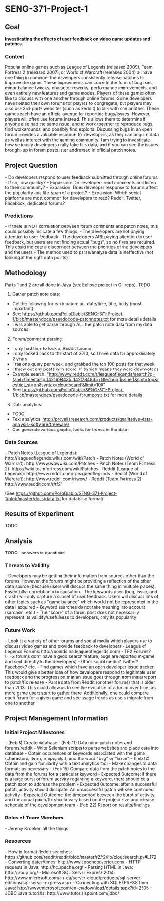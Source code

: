 # SENG-371-Project-1
<h2>Goal</h2> 
<b>Investigating the effects of user feedback on video game updates and patches.</b>

<h3>Context</h3>
Popular online games such as League of Legends (released 2009), Team Fortress 2 (released 2007), or World of Warcraft (released 2004) all have one thing in common: the developers consistently release patches to improve the game. These improvments can come in the form of bugfixes, minor balance tweaks, character reworks, performance improvements, and even entirely new features and game modes.
Players of these games often like to discuss with one another through online forums. Some developers have hosted their own forums for players to congregate, but players may also use 3rd-party websites (such as Reddit) to talk with one another.
These games each have an official avenue for reporting bugs/issues. However, players will often use forums instead. This allows them to determine if anyone else had the same issue, and to work together to reproduce bugs, find workarounds, and possibly find exploits. Discussing bugs in an open forum provides a valuable resource for developers, as they can acquire data as well as interact with the gaming community.
I am trying to investigate how seriously developers really take this data, and if you can see the issues brought-up in forum posts later addressed in official patch notes.

<h2>Project Question</h2>
- Do developers respond to user feedback submitted through online forums
- If so, how quickly?
- Expansion: Do developers read comments and listen to their community?
- Expansion: Does developer response to forums affect the popularity and life-span of a project?
- Expansion: Which social platforms are most common for developers to read? Reddit, Twitter, Facebook, dedicated forums?

<h3>Predictions</h3>
- If there is NOT correlation between forum comments and patch notes, this could possibly indicate a few things:
  - The developers are not paying attention to user feedback
  - The developers ARE paying attention to user feedback, but users are not finding actual "bugs", so no fixes are required. This could indicate a disconnect between the priorities of the developers and the users
  - The method used to parse/analyze data is ineffective (not looking at the right data points)
  
<h2>Methodology</h2>
Parts 1 and 2 are all done in Java (see Eclipse project in Git repo).
TODO

1. Gather patch note data:
  - Get the following for each patch: url, date/time, title, body (most important)
  - See: https://github.com/PolloDiablo/SENG-371-Project-1/blob/master/docs/pseudocode-patchnotes.txt for more details details
  - I was able to get parse through ALL the patch note data from my data sources
2. Forum/comment parsing:
  - I only had time to look at Reddit forums
  - I only looked back to the start of 2013, so I have data for approximately 2 years
  - I ran one query per week, and grabbed the top 100 posts for that week
  - I threw out any posts with score <1 (which means they were downvoted)
  - Example search:  "http://www.reddit.com/r/leagueoflegends/search?q=(and+timestamp:1421698435..1421784835+title:'bug||issue')&sort=top&restrict_sr=on&syntax=cloudsearch&limit=100"
  - See: https://github.com/PolloDiablo/SENG-371-Project-1/blob/master/docs/pseudocode-forumposts.txt for more details
3. Data analytics:
  - TODO
  - Text analytics: http://provalisresearch.com/products/qualitative-data-analysis-software/freeware/
  - Can generate various graphs, looks for trends in the data

<h3>Data Sources</h3>
- Patch Notes (League of Legends): http://leagueoflegends.wikia.com/wiki/Patch
- Patch Notes (World of Warcraft): http://www.wowwiki.com/Patches
- Patch Notes (Team Fortress 2): https://wiki.teamfortress.com/wiki/Patches
- Reddit (League of Legends): http://www.reddit.com/r/leagueoflegends
- Reddit (World of Warcraft): http://www.reddit.com/r/wow/
- Reddit (Team Fortress 2): http://www.reddit.com/r/tf2/

(See https://github.com/PolloDiablo/SENG-371-Project-1/blob/master/docs/data.txt for database format)


<h2>Results of Experiment</h2>
TODO

<h2>Analysis</h2>
TODO - answers to questions

<h3>Threats to Validity</h3>
- Developers may be getting their information from sources other than the forums. However, the forums might be providing a reflection of the other data source (because users will discuss the same thing in multiple places). Essentially: correlation =/= causation
- The keywords used (bug, issue, and crash) will only capture a subset of user feedback. Users will discuss lots of other topics such as "game balance" which would not be represented in the data I acquired
- Keyword searches do not take meaning into account (sarcasm, etc.)
- The "score" of a forum post does not necessarily represent its validity/usefulness to developers, only its popularity

<h3>Future Work</h3>
- Look at a variety of other forums and social media which players use to discuss video games and provide feedback to developers
  - League of Legends Forums: http://boards.na.leagueoflegends.com/
  - TF2 Forums? (TF2 forums don't have a good search feature, bugs are reported in-game and sent directly to the developers)
  - Other social media? Twitter? Facebook? etc.
- Find games which have an open developer issue tracker. This would give a better idea of how developers respond to legitimate user feedback and the progression that an issue goes through from initial report to patch/fix release
- Parse data from Reddit (or other forums) that is older than 2013. This could allow us to see the evolution of a forum over time, as more game users start to gather there. Additionally, one could compare each forum for a given game and see usage trends as users migrate from one to another

<h2>Project Management Information</h2>

<h3>Initial Project Milestones</h3>
- (Feb 8) Create database
- (Feb 11) Data mine patch notes and forums/reddit
  - Write Selenium scripts to parse websites and place data into database
  - Obtain occurences of keywords associated with the game (characters, items, maps, etc.), and the word "bug" or "issue"
- (Feb 12) Obtain and gain familiarity with a text analytics tool
  - Make changes to data formats as necessary
- (Feb 15) Compare data from the patch notes to the data from the forums for a particular keyword
  - Expected Outcome: if there is a large burst of forum activity regarding a keyword, there should be a patch soon to address the problem
  - Expected Outcome: after a successful patch, activity should dissipate. An unsuccessful patch will see continued activity
  - Expected Outcome: the time period between the burst of activity and the actual patch/fix should vary based on the project size and release schedule of the development team
- (Feb 22) Report on results/findings

<h3>Roles of Team Members</h3>
- Jeremy Kroeker: all the things

<h3>Resources</h3>
- How to format Reddit searches: https://github.com/reddit/reddit/blob/master/r2/r2/lib/cloudsearch.py#L172
- Converting dates/times: http://www.epochconverter.com/
- HTTP requests in Java: http://hc.apache.org/
- Parsing HTML in Java: http://jsoup.org/
- Microsoft SQL Server Express 2014: http://www.microsoft.com/en-ca/server-cloud/products/sql-server-editions/sql-server-express.aspx
- Connecting with SQLEXPRESS from Java: http://www.microsoft.com/en-ca/download/details.aspx?id=2505
- JDBC Java tutorials: http://www.tutorialspoint.com/jdbc/



